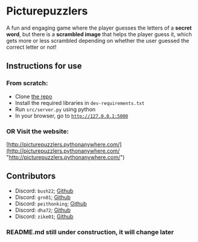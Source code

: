 # Picturepuzzlers

A fun and engaging game where the player guesses the letters of a **secret word**, but there is a **scrambled image** that helps the player guess it, which gets more or less scrambled depending on whether the user guessed the correct letter or not!

## Instructions for use
### From scratch:
- Clone [the repo](https://github.com/BUSH222/cj-The-Expected-Indents)
- Install the required libraries in `dev-requirements.txt`
- Run `src/server.py` using python
- In your browser, go to [`http://127.0.0.1:5000`](http://127.0.0.1:5000)
### OR Visit the website:
[http://picturepuzzlers.pythonanywhere.com/](http://picturepuzzlers.pythonanywhere.com/ "http://picturepuzzlers.pythonanywhere.com/")

## Contributors
- Discord: `bush22`; [Github](https://github.com/BUSH222)
- Discord: `grn01`; [Github](https://github.com/CodeRulerNo1)
- Discord: `peithonking`; [Github](https://github.com/PeithonKing)
- Discord: `dha72`; [Github](https://github.com/dhananjaylatkar)
- Discord: `zike01`; [Github](https://github.com/Zike01)

### README.md still under construction, it will change later
